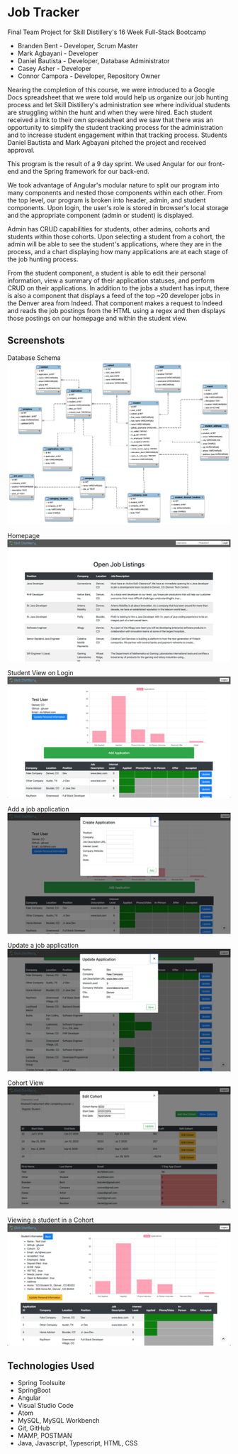 # Job Tracker
Final Team Project for Skill Distillery's 16 Week Full-Stack Bootcamp
* Branden Bent - Developer, Scrum Master
* Mark Agbayani - Developer
* Daniel Bautista - Developer, Database Administrator
* Casey Asher - Developer
* Connor Campora - Developer, Repository Owner

Nearing the completion of this course, we were introduced to a Google Docs spreadsheet that we were told would help us organize our job hunting process and let Skill Distillery's administration see where individual students are struggling within the hunt and when they were hired. Each student received a link to their own spreadsheet and we saw that there was an opportunity to simplify the student tracking process for the administration and to increase student engagement within that tracking process. Students Daniel Bautista and Mark Agbayani pitched the project and received approval.

This program is the result of a 9 day sprint. We used Angular for our front-end and the Spring framework for our back-end.

We took advantage of Angular's modular nature to split our program into many components and nested those components within each other. From the top level, our program is broken into header, admin, and student components. Upon login, the user's role is stored in browser's local storage and the appropriate component (admin or student) is displayed.

Admin has CRUD capabilities for students, other admins, cohorts and students within those cohorts. Upon selecting a student from a cohort, the admin will be able to see the student's applications, where they are in the process, and a chart displaying how many applications are at each stage of the job hunting process.

From the student component, a student is able to edit their personal information, view a summary of their application statuses, and perform CRUD on their applications. In addition to the jobs a student has input, there is also a component that displays a feed of the top ~20 developer jobs in the Denver area from Indeed. That component makes a request to Indeed and reads the job postings from the HTML using a regex and then displays those postings on our homepage and within the student view.

## Screenshots

Database Schema
![schema](images/final_db.png)

Homepage
![homepage](images/home.png)

Student View on Login
![studentview](images/studentview.png)

Add a job application
![addapp](images/addapp.png)

Update a job application
![updateapp](images/updateapp.png)

Cohort View
![cohort](images/cohort.png)

Viewing a student in a Cohort
![adminview](images/adminstudent.png)


## Technologies Used

* Spring Toolsuite
* SpringBoot
* Angular
* Visual Studio Code
* Atom
* MySQL, MySQL Workbench
* Git, GitHub
* MAMP, POSTMAN
* Java, Javascript, Typescript, HTML, CSS
